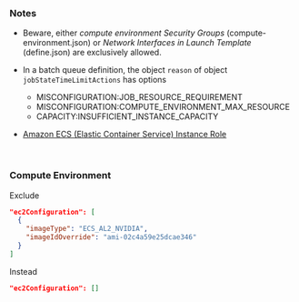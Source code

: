 <br>

### Notes

* Beware, either *compute environment Security Groups* (compute-environment.json) or *Network Interfaces in Launch Template* (define.json) are exclusively allowed.

* In a batch queue definition, the object `reason` of object `jobStateTimeLimitActions` has options
  * MISCONFIGURATION:JOB_RESOURCE_REQUIREMENT
  * MISCONFIGURATION:COMPUTE_ENVIRONMENT_MAX_RESOURCE
  * CAPACITY:INSUFFICIENT_INSTANCE_CAPACITY

* <a href="https://docs.aws.amazon.com/batch/latest/userguide/instance_IAM_role.html" _target="_blank">Amazon ECS (Elastic Container Service) Instance Role</a>

<br>

### Compute Environment

Exclude

```json
"ec2Configuration": [
  {
    "imageType": "ECS_AL2_NVIDIA",
    "imageIdOverride": "ami-02c4a59e25dcae346"
  }
]
```

Instead

```json
"ec2Configuration": []
```

<br>
<br>

<br>
<br>

<br>
<br>

<br>
<br>
